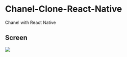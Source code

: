 # Chanel-Clone-React-Native
Chanel with React Native

## Screen

<a href="https://imgflip.com/gif/5ggvwu"><img src="https://imgflip.com/gif/5ggvwu" /></a>
